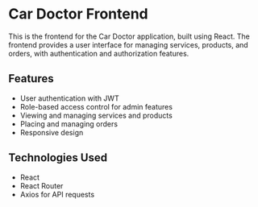 # Car Doctor Frontend

This is the frontend for the Car Doctor application, built using React. The frontend provides a user interface for managing services, products, and orders, with authentication and authorization features.

## Features

- User authentication with JWT
- Role-based access control for admin features
- Viewing and managing services and products
- Placing and managing orders
- Responsive design

## Technologies Used

- React
- React Router
- Axios for API requests
